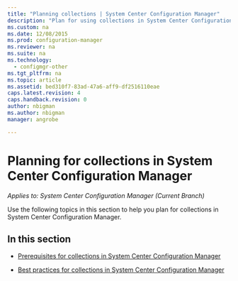 ```yaml
---
title: "Planning collections | System Center Configuration Manager"
description: "Plan for using collections in System Center Configuration Manager."
ms.custom: na
ms.date: 12/08/2015
ms.prod: configuration-manager
ms.reviewer: na
ms.suite: na
ms.technology:
  - configmgr-other
ms.tgt_pltfrm: na
ms.topic: article
ms.assetid: bed310f7-83ad-47a6-aff9-df2516110eae
caps.latest.revision: 4
caps.handback.revision: 0
author: nbigmanms.author: nbigmanmanager: angrobe

---
```

# Planning for collections in System Center Configuration Manager*Applies to: System Center Configuration Manager (Current Branch)*
Use the following topics in this section to help you plan for collections in System Center Configuration Manager.  

## In this section  

-   [Prerequisites for collections in System Center Configuration Manager](../../../../core/clients/manage/collections/prerequisites-for-collections.md)  

-   [Best practices for collections in System Center Configuration Manager](../../../../core/clients/manage/collections/best-practices-for-collections.md)  
